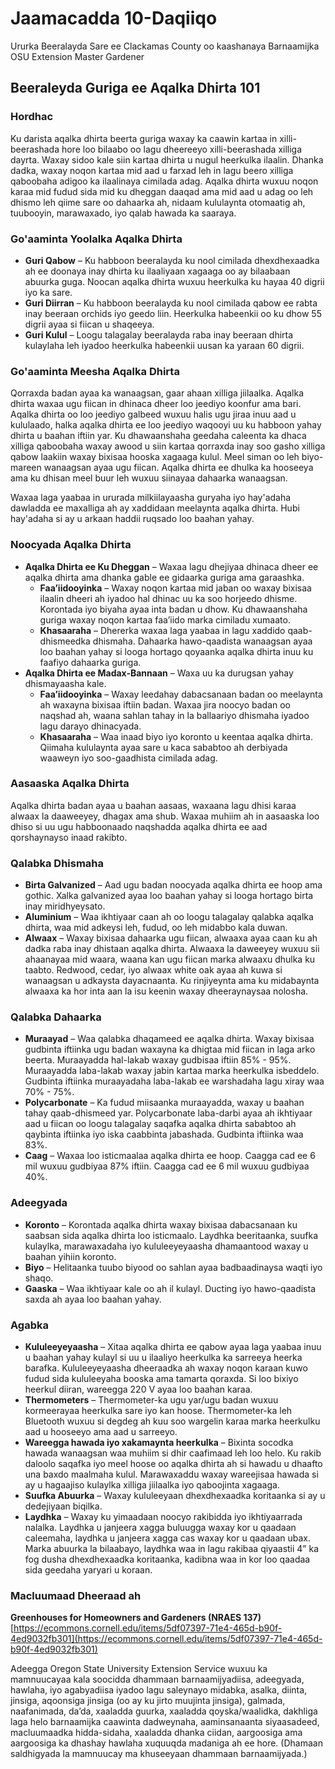 # Jaamacadda 10-Daqiiqo  
Ururka Beeralayda Sare ee Clackamas County oo kaashanaya Barnaamijka OSU Extension Master Gardener  

## Beeraleyda Guriga ee Aqalka Dhirta 101  

### Hordhac  
Ku darista aqalka dhirta beerta guriga waxay ka caawin kartaa in xilli-beerashada hore loo bilaabo oo lagu dheereeyo xilli-beerashada xilliga dayrta. Waxay sidoo kale siin kartaa dhirta u nugul heerkulka ilaalin. Dhanka dadka, waxay noqon kartaa mid aad u farxad leh in lagu beero xilliga qaboobaha adigoo ka ilaalinaya cimilada adag. Aqalka dhirta wuxuu noqon karaa mid fudud sida mid ku dheggan daaqad ama mid aad u adag oo leh dhismo leh qiime sare oo dahaarka ah, nidaam kululaynta otomaatig ah, tuubooyin, marawaxado, iyo qalab hawada ka saaraya.  

### Go'aaminta Yoolalka Aqalka Dhirta  
- **Guri Qabow** – Ku habboon beeralayda ku nool cimilada dhexdhexaadka ah ee doonaya inay dhirta ku ilaaliyaan xagaaga oo ay bilaabaan abuurka guga. Noocan aqalka dhirta wuxuu heerkulka ku hayaa 40 digrii iyo ka sare.  
- **Guri Diirran** – Ku habboon beeralayda ku nool cimilada qabow ee rabta inay beeraan orchids iyo geedo liin. Heerkulka habeenkii oo ku dhow 55 digrii ayaa si fiican u shaqeeya.  
- **Guri Kulul** – Loogu talagalay beeralayda raba inay beeraan dhirta kulaylaha leh iyadoo heerkulka habeenkii uusan ka yaraan 60 digrii.  

### Go'aaminta Meesha Aqalka Dhirta  
Qorraxda badan ayaa ka wanaagsan, gaar ahaan xilliga jiilaalka. Aqalka dhirta waxaa ugu fiican in dhinaca dheer loo jeediyo koonfur ama bari. Aqalka dhirta oo loo jeediyo galbeed wuxuu halis ugu jiraa inuu aad u kululaado, halka aqalka dhirta ee loo jeediyo waqooyi uu ku habboon yahay dhirta u baahan iftiin yar. Ku dhawaanshaha geedaha caleenta ka dhaca xilliga qaboobaha waxay awood u siin kartaa qorraxda inay soo gasho xilliga qabow laakiin waxay bixisaa hooska xagaaga kulul. Meel siman oo leh biyo-mareen wanaagsan ayaa ugu fiican. Aqalka dhirta ee dhulka ka hooseeya ama ku dhisan meel buur leh wuxuu siinayaa dahaarka wanaagsan.  

Waxaa laga yaabaa in ururada milkiilayaasha guryaha iyo hay'adaha dawladda ee maxalliga ah ay xaddidaan meelaynta aqalka dhirta. Hubi hay'adaha si ay u arkaan haddii ruqsado loo baahan yahay.  

### Noocyada Aqalka Dhirta  
- **Aqalka Dhirta ee Ku Dheggan** – Waxaa lagu dhejiyaa dhinaca dheer ee aqalka dhirta ama dhanka gable ee gidaarka guriga ama garaashka.  
  - **Faa’iidooyinka** – Waxay noqon kartaa mid jaban oo waxay bixisaa ilaalin dheeri ah iyadoo hal dhinac uu ka soo horjeedo dhisme. Korontada iyo biyaha ayaa inta badan u dhow. Ku dhawaanshaha guriga waxay noqon kartaa faa’iido marka cimiladu xumaato.  
  - **Khasaaraha** – Dhererka waxaa laga yaabaa in lagu xaddido qaab-dhismeedka dhismaha. Dahaarka hawo-qaadista wanaagsan ayaa loo baahan yahay si looga hortago qoyaanka aqalka dhirta inuu ku faafiyo dahaarka guriga.  
- **Aqalka Dhirta ee Madax-Bannaan** – Waxa uu ka durugsan yahay dhismayaasha kale.  
  - **Faa’iidooyinka** – Waxay leedahay dabacsanaan badan oo meelaynta ah waxayna bixisaa iftiin badan. Waxaa jira noocyo badan oo naqshad ah, waana sahlan tahay in la ballaariyo dhismaha iyadoo lagu darayo dhinacyada.  
  - **Khasaaraha** – Waa inaad biyo iyo koronto u keentaa aqalka dhirta. Qiimaha kululaynta ayaa sare u kaca sababtoo ah derbiyada waaweyn iyo soo-gaadhista cimilada adag.  

### Aasaaska Aqalka Dhirta  
Aqalka dhirta badan ayaa u baahan aasaas, waxaana lagu dhisi karaa alwaax la daaweeyey, dhagax ama shub. Waxaa muhiim ah in aasaaska loo dhiso si uu ugu habboonaado naqshadda aqalka dhirta ee aad qorshaynayso inaad rakibto.  

### Qalabka Dhismaha  
- **Birta Galvanized** – Aad ugu badan noocyada aqalka dhirta ee hoop ama gothic. Xalka galvanized ayaa loo baahan yahay si looga hortago birta inay miridhyeysato.  
- **Aluminium** – Waa ikhtiyaar caan ah oo loogu talagalay qalabka aqalka dhirta, waa mid adkeysi leh, fudud, oo leh midabbo kala duwan.  
- **Alwaax** – Waxay bixisaa dahaarka ugu fiican, alwaaxa ayaa caan ku ah dadka raba inay dhistaan aqalka dhirta. Alwaaxa la daweeyey wuxuu sii ahaanayaa mid waara, waana kan ugu fiican marka alwaaxu dhulka ku taabto. Redwood, cedar, iyo alwaax white oak ayaa ah kuwa si wanaagsan u adkaysta dayacnaanta. Ku rinjiyeynta ama ku midabaynta alwaaxa ka hor inta aan la isu keenin waxay dheeraynaysaa nolosha.  

### Qalabka Dahaarka  
- **Muraayad** – Waa qalabka dhaqameed ee aqalka dhirta. Waxay bixisaa gudbinta iftiinka ugu badan waxayna ka dhigtaa mid fiican in laga arko beerta. Muraayadda hal-lakab waxay gudbisaa iftiin 85% - 95%. Muraayadda laba-lakab waxay jabin kartaa marka heerkulka isbeddelo. Gudbinta iftiinka muraayadaha laba-lakab ee warshadaha lagu xiray waa 70% - 75%.  
- **Polycarbonate** – Ka fudud miisaanka muraayadda, waxay u baahan tahay qaab-dhismeed yar. Polycarbonate laba-darbi ayaa ah ikhtiyaar aad u fiican oo loogu talagalay saqafka aqalka dhirta sababtoo ah qaybinta iftiinka iyo iska caabbinta jabashada. Gudbinta iftiinka waa 83%.  
- **Caag** – Waxaa loo isticmaalaa aqalka dhirta ee hoop. Caagga cad ee 6 mil wuxuu gudbiyaa 87% iftiin. Caagga cad ee 6 mil wuxuu gudbiyaa 40%.  

### Adeegyada  
- **Koronto** – Korontada aqalka dhirta waxay bixisaa dabacsanaan ku saabsan sida aqalka dhirta loo isticmaalo. Laydhka beeritaanka, suufka kulaylka, marawaxadaha iyo kululeeyeyaasha dhamaantood waxay u baahan yihiin koronto.  
- **Biyo** – Helitaanka tuubo biyood oo sahlan ayaa badbaadinaysa waqti iyo shaqo.  
- **Gaaska** – Waa ikhtiyaar kale oo ah il kulayl. Ducting iyo hawo-qaadista saxda ah ayaa loo baahan yahay.  

### Agabka  
- **Kululeeyeyaasha** – Xitaa aqalka dhirta ee qabow ayaa laga yaabaa inuu u baahan yahay kulayl si uu u ilaaliyo heerkulka ka sarreeya heerka barafka. Kululeeyeyaasha dheeraadka ah waxay noqon karaan kuwo fudud sida kululeeyaha booska ama tamarta qoraxda. Si loo bixiyo heerkul diiran, wareegga 220 V ayaa loo baahan karaa.  
- **Thermometers** – Thermometer-ka ugu yar/ugu badan wuxuu kormeerayaa heerkulka sare iyo kan hoose. Thermometer-ka leh Bluetooth wuxuu si degdeg ah kuu soo wargelin karaa marka heerkulku aad u hooseeyo ama aad u sarreeyo.  
- **Wareegga hawada iyo xakamaynta heerkulka** – Bixinta socodka hawada wanaagsan waa muhiim si dhir caafimaad leh loo helo. Ku rakib daloolo saqafka iyo meel hoose oo aqalka dhirta ah si hawadu u dhaafto una baxdo maalmaha kulul. Marawaxaddu waxay wareejisaa hawada si ay u hagaajiso kulaylka xilliga jiilaalka iyo qaboojinta xagaaga.  
- **Suufka Abuurka** – Waxay kululeeyaan dhexdhexaadka koritaanka si ay u dedejiyaan biqilka.  
- **Laydhka** – Waxay ku yimaadaan noocyo rakibidda iyo ikhtiyaarrada nalalka. Laydhka u janjeera xagga buluugga waxay kor u qaadaan caleemaha, laydhka u janjeera xagga cas waxay kor u qaadaan ubax. Marka abuurka la bilaabayo, laydhka waa in lagu rakibaa qiyaastii 4” ka fog dusha dhexdhexaadka koritaanka, kadibna waa in kor loo qaadaa sida geedaha yaryari u koraan.  

### Macluumaad Dheeraad ah  
**Greenhouses for Homeowners and Gardeners (NRAES 137)**  
[https://ecommons.cornell.edu/items/5df07397-71e4-465d-b90f-4ed9032fb301](https://ecommons.cornell.edu/items/5df07397-71e4-465d-b90f-4ed9032fb301)  

Adeegga Oregon State University Extension Service wuxuu ka mamnuucayaa kala soocidda dhammaan barnaamijyadiisa, adeegyada, hawlaha, iyo agabyadiisa iyadoo lagu saleynayo midabka, asalka, diinta, jinsiga, aqoonsiga jinsiga (oo ay ku jirto muujinta jinsiga), galmada, naafanimada, da’da, xaaladda guurka, xaaladda qoyska/waalidka, dakhliga laga helo barnaamijka caawinta dadweynaha, aaminsanaanta siyaasadeed, macluumaadka hidda-sidaha, xaaladda dhanka ciidan, aargoosiga ama aargoosiga ka dhashay hawlaha xuquuqda madaniga ah ee hore. (Dhamaan saldhigyada la mamnuucay ma khuseeyaan dhammaan barnaamijyada.)